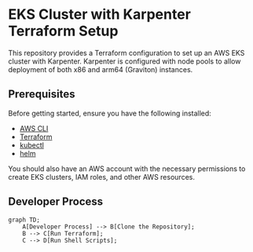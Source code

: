 # EKS Cluster with Karpenter Terraform Setup

This repository provides a Terraform configuration to set up an AWS EKS cluster with Karpenter. Karpenter is configured with node pools to allow deployment of both x86 and arm64 (Graviton) instances.

## Prerequisites

Before getting started, ensure you have the following installed:

- [AWS CLI](https://docs.aws.amazon.com/cli/latest/userguide/install-cliv2.html)
- [Terraform](https://www.terraform.io/downloads.html)
- [kubectl](https://kubernetes.io/docs/tasks/tools/)
- [helm](https://helm.sh/docs/intro/install/)

You should also have an AWS account with the necessary permissions to create EKS clusters, IAM roles, and other AWS resources.

## Developer Process

```mermaid
graph TD;
    A[Developer Process] --> B[Clone the Repository];
    B --> C[Run Terraform];
    C --> D[Run Shell Scripts];
